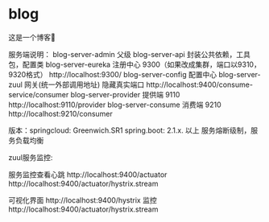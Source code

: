 # blog
这是一个博客🍎

服务端说明：
blog-server-admin     父级
blog-server-api       封装公共依赖，工具包，配置类
blog-server-eureka    注册中心   9300（如果改成集群，端口以9310，9320格式）   http://localhost:9300/
blog-server-config    配置中心
blog-server-zuul      网关(统一外部调用地址) 隐藏真实端口  http://localhost:9400/consume-service/consumer
blog-server-provider  提供端    9110    http://localhost:9110/provider
blog-server-consume   消费端   9210    http://localhost:9210/consumer


版本：springcloud: Greenwich.SR1   spring.boot: 2.1.x. 以上
服务熔断级制，服务负载均衡

zuul服务监控: 

服务监控查看心跳
http://localhost:9400/actuator
http://localhost:9400/actuator/hystrix.stream

可视化界面
http://localhost:9400/hystrix
监控http://localhost:9400/actuator/hystrix.stream
